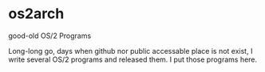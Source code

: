 # os2arch
good-old  OS/2 Programs

Long-long go, days when github nor public accessable place is not exist, I write several OS/2 programs and released them.
I put those programs here.
